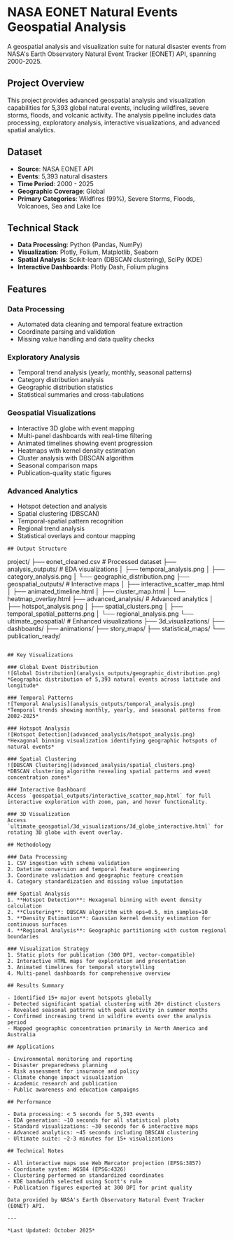 # NASA EONET Natural Events Geospatial Analysis

A geospatial analysis and visualization suite for natural disaster events from NASA's Earth Observatory Natural Event Tracker (EONET) API, spanning 2000-2025.

## Project Overview

This project provides advanced geospatial analysis and visualization capabilities for 5,393 global natural events, including wildfires, severe storms, floods, and volcanic activity. The analysis pipeline includes data processing, exploratory analysis, interactive visualizations, and advanced spatial analytics.

## Dataset

- **Source**: NASA EONET API
- **Events**: 5,393 natural disasters
- **Time Period**: 2000 - 2025
- **Geographic Coverage**: Global
- **Primary Categories**: Wildfires (99%), Severe Storms, Floods, Volcanoes, Sea and Lake Ice

## Technical Stack

- **Data Processing**: Python (Pandas, NumPy)
- **Visualization**: Plotly, Folium, Matplotlib, Seaborn
- **Spatial Analysis**: Scikit-learn (DBSCAN clustering), SciPy (KDE)
- **Interactive Dashboards**: Plotly Dash, Folium plugins

## Features

### Data Processing
- Automated data cleaning and temporal feature extraction
- Coordinate parsing and validation
- Missing value handling and data quality checks

### Exploratory Analysis
- Temporal trend analysis (yearly, monthly, seasonal patterns)
- Category distribution analysis
- Geographic distribution statistics
- Statistical summaries and cross-tabulations

### Geospatial Visualizations
- Interactive 3D globe with event mapping
- Multi-panel dashboards with real-time filtering
- Animated timelines showing event progression
- Heatmaps with kernel density estimation
- Cluster analysis with DBSCAN algorithm
- Seasonal comparison maps
- Publication-quality static figures

### Advanced Analytics
- Hotspot detection and analysis
- Spatial clustering (DBSCAN)
- Temporal-spatial pattern recognition
- Regional trend analysis
- Statistical overlays and contour mapping


```
## Output Structure
```
project/
├── eonet_cleaned.csv                 # Processed dataset
├── analysis_outputs/                 # EDA visualizations
│   ├── temporal_analysis.png
│   ├── category_analysis.png
│   └── geographic_distribution.png
├── geospatial_outputs/               # Interactive maps
│   ├── interactive_scatter_map.html
│   ├── animated_timeline.html
│   ├── cluster_map.html
│   └── heatmap_overlay.html
├── advanced_analysis/                # Advanced analytics
│   ├── hotspot_analysis.png
│   ├── spatial_clusters.png
│   ├── temporal_spatial_patterns.png
│   └── regional_analysis.png
└── ultimate_geospatial/             # Enhanced visualizations
    ├── 3d_visualizations/
    ├── dashboards/
    ├── animations/
    ├── story_maps/
    ├── statistical_maps/
    └── publication_ready/
```

## Key Visualizations

### Global Event Distribution
![Global Distribution](analysis_outputs/geographic_distribution.png)
*Geographic distribution of 5,393 natural events across latitude and longitude*

### Temporal Patterns
![Temporal Analysis](analysis_outputs/temporal_analysis.png)
*Temporal trends showing monthly, yearly, and seasonal patterns from 2002-2025*

### Hotspot Analysis
![Hotspot Detection](advanced_analysis/hotspot_analysis.png)
*Hexagonal binning visualization identifying geographic hotspots of natural events*

### Spatial Clustering
![DBSCAN Clustering](advanced_analysis/spatial_clusters.png)
*DBSCAN clustering algorithm revealing spatial patterns and event concentration zones*

### Interactive Dashboard
Access `geospatial_outputs/interactive_scatter_map.html` for full interactive exploration with zoom, pan, and hover functionality.

### 3D Visualization
Access `ultimate_geospatial/3d_visualizations/3d_globe_interactive.html` for rotating 3D globe with event overlay.

## Methodology

### Data Processing
1. CSV ingestion with schema validation
2. Datetime conversion and temporal feature engineering
3. Coordinate validation and geographic feature creation
4. Category standardization and missing value imputation

### Spatial Analysis
1. **Hotspot Detection**: Hexagonal binning with event density calculation
2. **Clustering**: DBSCAN algorithm with eps=0.5, min_samples=10
3. **Density Estimation**: Gaussian kernel density estimation for continuous surfaces
4. **Regional Analysis**: Geographic partitioning with custom regional boundaries

### Visualization Strategy
1. Static plots for publication (300 DPI, vector-compatible)
2. Interactive HTML maps for exploration and presentation
3. Animated timelines for temporal storytelling
4. Multi-panel dashboards for comprehensive overview

## Results Summary

- Identified 15+ major event hotspots globally
- Detected significant spatial clustering with 20+ distinct clusters
- Revealed seasonal patterns with peak activity in summer months
- Confirmed increasing trend in wildfire events over the analysis period
- Mapped geographic concentration primarily in North America and Australia

## Applications

- Environmental monitoring and reporting
- Disaster preparedness planning
- Risk assessment for insurance and policy
- Climate change impact visualization
- Academic research and publication
- Public awareness and education campaigns

## Performance

- Data processing: < 5 seconds for 5,393 events
- EDA generation: ~10 seconds for all statistical plots
- Standard visualizations: ~30 seconds for 6 interactive maps
- Advanced analytics: ~45 seconds including DBSCAN clustering
- Ultimate suite: ~2-3 minutes for 15+ visualizations

## Technical Notes

- All interactive maps use Web Mercator projection (EPSG:3857)
- Coordinate system: WGS84 (EPSG:4326)
- Clustering performed on standardized coordinates
- KDE bandwidth selected using Scott's rule
- Publication figures exported at 300 DPI for print quality

Data provided by NASA's Earth Observatory Natural Event Tracker (EONET) API.

---

*Last Updated: October 2025*